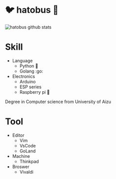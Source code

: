 # :bird: hatobus :bus:

![hatobus github stats](https://github-readme-stats.vercel.app/api?username=hatobus&show_icons=true&count_private=true)

# Skill

- Language
  - Python :snake:
  - Golang :go:
- Electronics
  - Arduino
  - ESP series
  - Raspberry pi :strawberry:

Degree in Computer science from University of Aizu

# Tool
- Editor
  - Vim
  - VsCode
  - GoLand
- Machine
  - Thinkpad
- Broswer
  - Vivaldi
